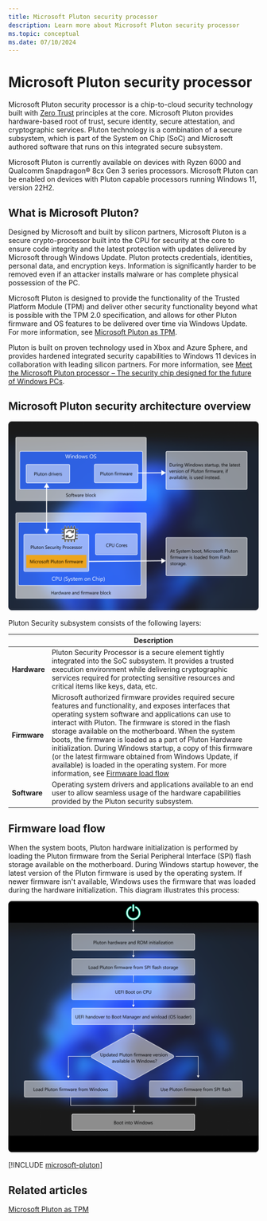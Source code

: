```yaml
---
title: Microsoft Pluton security processor
description: Learn more about Microsoft Pluton security processor
ms.topic: conceptual
ms.date: 07/10/2024
---
```


# Microsoft Pluton security processor

Microsoft Pluton security processor is a chip-to-cloud security technology built with [Zero Trust](/security/zero-trust/zero-trust-overview) principles at the core. Microsoft Pluton provides hardware-based root of trust, secure identity, secure attestation, and cryptographic services. Pluton technology is a combination of a secure subsystem, which is part of the System on Chip (SoC) and Microsoft authored software that runs on this integrated secure subsystem.

Microsoft Pluton is currently available on devices with Ryzen 6000 and Qualcomm Snapdragon&reg; 8cx Gen 3 series processors. Microsoft Pluton can be enabled on devices with Pluton capable processors running Windows 11, version 22H2.

## What is Microsoft Pluton?

Designed by Microsoft and built by silicon partners, Microsoft Pluton is a secure crypto-processor built into the CPU for security at the core to ensure code integrity and the latest protection with updates delivered by Microsoft through Windows Update. Pluton protects credentials, identities, personal data, and encryption keys. Information is significantly harder to be removed even if an attacker installs malware or has complete physical possession of the PC.

Microsoft Pluton is designed to provide the functionality of the Trusted Platform Module (TPM) and deliver other security functionality beyond what is possible with the TPM 2.0 specification, and allows for other Pluton firmware and OS features to be delivered over time via Windows Update. For more information, see [Microsoft Pluton as TPM](pluton-as-tpm.md).

Pluton is built on proven technology used in Xbox and Azure Sphere, and provides hardened integrated security capabilities to Windows 11 devices in collaboration with leading silicon partners. For more information, see [Meet the Microsoft Pluton processor – The security chip designed for the future of Windows PCs](https://www.microsoft.com/security/blog/2020/11/17/meet-the-microsoft-pluton-processor-the-security-chip-designed-for-the-future-of-windows-pcs/).

## Microsoft Pluton security architecture overview

![Diagram showing the Microsoft Pluton security processor architecture](../images/pluton/pluton-security-architecture.png)

Pluton Security subsystem consists of the following layers:

| | Description |
|--|--|
| **Hardware** | Pluton Security Processor is a secure element tightly integrated into the SoC subsystem. It provides a trusted execution environment while delivering cryptographic services required for protecting sensitive resources and critical items like keys, data, etc. |
| **Firmware** | Microsoft authorized firmware provides required secure features and functionality, and exposes interfaces that operating system software and applications can use to interact with Pluton. The firmware is stored in the flash storage available on the motherboard. When the system boots, the firmware is loaded as a part of Pluton Hardware initialization. During Windows startup, a copy of this firmware (or the latest firmware obtained from Windows Update, if available) is loaded in the operating system. For more information, see [Firmware load flow](#firmware-load-flow) |
| **Software** | Operating system drivers and applications available to an end user to allow seamless usage of the hardware capabilities provided by the Pluton security subsystem. |

## Firmware load flow

When the system boots, Pluton hardware initialization is performed by loading the Pluton firmware from the Serial Peripheral Interface (SPI) flash storage available on the motherboard. During Windows startup however, the latest version of the Pluton firmware is used by the operating system. If newer firmware isn't available, Windows uses the firmware that was loaded during the hardware initialization. This diagram illustrates this process:

![Diagram showing the Microsoft Pluton Firmware load flow](../images/pluton/pluton-firmware-load.png)

[!INCLUDE [microsoft-pluton](../../../../includes/licensing/microsoft-pluton.md)]

## Related articles

[Microsoft Pluton as TPM](pluton-as-tpm.md)
